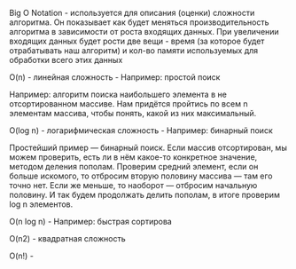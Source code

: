 Big O Notation - используется для описания (оценки) сложности алгоритма. Он показывает как будет меняться производительность алгоритма в зависимости от роста входящих данных. При увеличении входящих данных будет рости две вещи - время (за которое будет отрабатывать наш алгоритм) и кол-во памяти используемых для обработки всего этих данных

O(n) - линейная сложность - Например: простой поиск

Например: алгоритм поиска наибольшего элемента в не отсортированном массиве.
Нам придётся пройтись по всем n элементам массива, чтобы понять, какой 
из них максимальный.

O(log n) - логарифмическая сложность - Например: бинарный поиск

Простейший пример — бинарный поиск. Если массив отсортирован, мы можем проверить, есть ли в нём какое-то конкретное значение, методом деления пополам. Проверим средний элемент, если он больше искомого, то отбросим вторую половину массива — там его точно нет. Если же меньше, то наоборот — отбросим начальную половину. И так будем продолжать делить пополам, в итоге проверим log n элементов.

O(n log n) - Например: быстрая сортирова

O(n2) - квадратная сложность 

O(n!) -